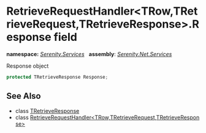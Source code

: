 # RetrieveRequestHandler&lt;TRow,TRetrieveRequest,TRetrieveResponse&gt;.Response field
**namespace:** *[Serenity.Services](../../README.md#serenity.services-namespace)*   **assembly**: *[Serenity.Net.Services](../../README.md)*

Response object

```csharp
protected TRetrieveResponse Response;
```

## See Also

* class [TRetrieveResponse](../Serenity.Net.Services/../RetrieveRequestHandler-3.TRetrieveResponse.md)
* class [RetrieveRequestHandler&lt;TRow,TRetrieveRequest,TRetrieveResponse&gt;](../RetrieveRequestHandler-3.md)